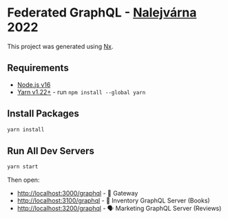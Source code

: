 # Federated GraphQL - [Nalejvárna](https://www.meetup.com/nalejvarna/) 2022

This project was generated using [Nx](https://nx.dev).

## Requirements

- [Node.js v16](https://nodejs.org/)
- [Yarn v1.22+](https://classic.yarnpkg.com/lang/en/) - run `npm install --global yarn`

## Install Packages

```sh
yarn install
```

## Run All Dev Servers

```sh
yarn start
```

Then open:

- [http://localhost:3000/graphql](http://localhost:3000/graphql) - 🏰 Gateway
- [http://localhost:3100/graphql](http://localhost:3100/graphql) - 📙 Inventory GraphQL Server (Books)
- [http://localhost:3200/graphql](http://localhost:3200/graphql) - 🗣️ Marketing GraphQL Server (Reviews)
